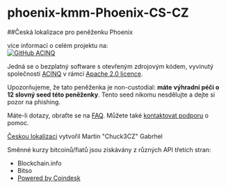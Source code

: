 # phoenix-kmm-Phoenix-CS-CZ
##Česká lokalizace pro peněženku Phoenix

více informací o celém projektu na:
<br>
<a href="https://github.com/ACINQ/phoenix-kmm">
<img src="https://github.com/ACINQ/phoenix-kmm/raw/master/.readme/phoenix_text.png" alt="
GitHub ACINQ">
</a>



Jedná se o bezplatný software s otevřeným zdrojovým kódem, vyvinutý společností
	<a href="https://phoenix.acinq.co">ACINQ</a> v rámci
	<a href="https://www.apache.org/licenses/LICENSE-2.0.txt">Apache 2.0 licence</a>.
</p>
<p>
	Upozorňujeme, že tato peněženka je non-custodial:
	<b>máte výhradní péči o 12 slovný seed této peněženky</b>.
  	Tento seed nikomu nesdělujte a dejte si pozor na phishing.
</p>
<p>
	Máte-li dotazy, obraťte se na <a href="https://phoenix.acinq.co/faq">FAQ</a>.
	Můžete také <a href="https://phoenix.acinq.co/support">kontaktovat podporu</a> o pomoc.
</p>
<p>
	<a href="https://github.com/Chuck3CZ/phoenix-kmm-Phoenix-CS-CZ">Českou lokalizaci</a> vytvořil Martin "Chuck3CZ" Gabrhel
</p>
<p>
	Směnné kurzy bitcoinů/fiatů jsou získávány z různých API třetích stran:
</p>
<ul>
	<li>Blockchain.info</li>
	<li>Bitso</li>
	<li><a href="https://coindesk.com/price/bitcoin">Powered by Coindesk</a></li>
</ul>
